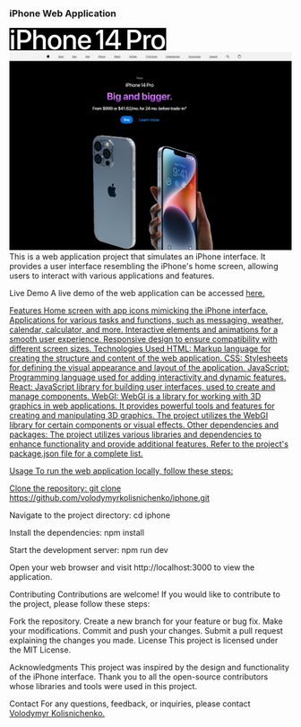 ### iPhone Web Application
<img src="./src/assets/images/iphone-14.jpg"/>
<img src="./src/assets/images/iphone.png"/>
This is a web application project that simulates an iPhone interface. It provides a user interface resembling the iPhone's home screen, allowing users to interact with various applications and features.

Live Demo
A live demo of the web application can be accessed <span> <a href="https://volodymyrkolisnichenko.github.io/iphone" target="iphoneLink"> here. </span>

Features
Home screen with app icons mimicking the iPhone interface.
Applications for various tasks and functions, such as messaging, weather, calendar, calculator, and more.
Interactive elements and animations for a smooth user experience.
Responsive design to ensure compatibility with different screen sizes.
Technologies Used
HTML: Markup language for creating the structure and content of the web application.
CSS: Stylesheets for defining the visual appearance and layout of the application.
JavaScript: Programming language used for adding interactivity and dynamic features.
React: JavaScript library for building user interfaces, used to create and manage components.
WebGI: WebGI is a library for working with 3D graphics in web applications. It provides powerful tools and features for creating and manipulating 3D graphics. The project utilizes the WebGI library for certain components or visual effects.
Other dependencies and packages: The project utilizes various libraries and dependencies to enhance functionality and provide additional features. Refer to the project's package.json file for a complete list.

Usage
To run the web application locally, follow these steps:

Clone the repository:
git clone https://github.com/volodymyrkolisnichenko/iphone.git

Navigate to the project directory:
cd iphone

Install the dependencies:
npm install

Start the development server:
npm run dev

Open your web browser and visit http://localhost:3000 to view the application.

Contributing
Contributions are welcome! If you would like to contribute to the project, please follow these steps:

Fork the repository.
Create a new branch for your feature or bug fix.
Make your modifications.
Commit and push your changes.
Submit a pull request explaining the changes you made.
License
This project is licensed under the MIT License.

Acknowledgments
This project was inspired by the design and functionality of the iPhone interface. Thank you to all the open-source contributors whose libraries and tools were used in this project.

Contact
For any questions, feedback, or inquiries, please contact <span> <a href="https://volodymyrkolisnichenko.github.io" target="VolodymyrKolisnichenko"> Volodymyr Kolisnichenko.</span> 
